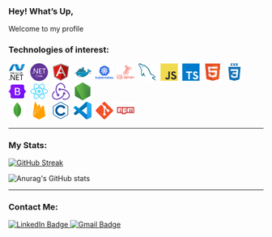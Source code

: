 <div>
  
  ### Hey! What’s Up,

  Welcome to my profile
  
  ### Technologies of interest:
  
  <img src="https://github.com/devicons/devicon/blob/master/icons/dot-net/dot-net-original-wordmark.svg" title=".Net" alt=".Net" width="35" height="35"/>&nbsp;
  <img src="https://github.com/devicons/devicon/blob/master/icons/dotnetcore/dotnetcore-original.svg" title=".Net Core" alt=".Net Core" width="35" height="35"/>&nbsp;
  <img src="https://github.com/devicons/devicon/blob/master/icons/angularjs/angularjs-original.svg" title="Angular" alt="Angular" width="35" height="35"/>&nbsp;
  <img src="https://github.com/devicons/devicon/blob/master/icons/docker/docker-original.svg" title="Docker" alt="Docker" width="35" height="35"/>&nbsp;
  <img src="https://github.com/devicons/devicon/blob/master/icons/kubernetes/kubernetes-plain-wordmark.svg" title="Docker" alt="Docker" width="35" height="35"/>&nbsp;
  <img src="https://github.com/devicons/devicon/blob/master/icons/microsoftsqlserver/microsoftsqlserver-plain-wordmark.svg" title="SQL Server" alt="SQL Server" width="35" height="35"/>&nbsp;
  <img src="https://github.com/devicons/devicon/blob/master/icons/mysql/mysql-original.svg" title="MySQL" alt="MySQL" width="35" height="35"/>&nbsp;
  <img src="https://github.com/devicons/devicon/blob/master/icons/javascript/javascript-original.svg" title="JavaScript" alt="JavaScript" width="35" height="35"/>&nbsp;
  <img src="https://github.com/devicons/devicon/blob/master/icons/typescript/typescript-original.svg" title="TypeScript" alt="TypeScript" width="35" height="35"/>&nbsp;
  <img src="https://github.com/devicons/devicon/blob/master/icons/html5/html5-original.svg" title="HTML5" alt="HTML" width="35" height="35"/>&nbsp;
  <img src="https://github.com/devicons/devicon/blob/master/icons/css3/css3-plain-wordmark.svg" title="CSS3" alt="CSS" width="35" height="35"/>&nbsp;
  <img src="https://github.com/devicons/devicon/blob/master/icons/bootstrap/bootstrap-original.svg" title="Bootstrap" alt="Bootstrap" width="35" height="35"/>&nbsp;
  <img src="https://github.com/devicons/devicon/blob/master/icons/react/react-original.svg" title="React" alt="React" width="35" height="35"/>&nbsp;
  <img src="https://github.com/devicons/devicon/blob/master/icons/redux/redux-original.svg" title="Redux" alt="Redux" width="35" height="35"/>&nbsp;
  <img src="https://github.com/devicons/devicon/blob/master/icons/nodejs/nodejs-original.svg" title="Nodejs" alt="Nodejs" width="35" height="35"/>&nbsp;  
  <img src="https://github.com/devicons/devicon/blob/master/icons/mongodb/mongodb-original.svg" title="MongoDB" alt="MongoDB" width="35" height="35"/>&nbsp;
  <img src="https://github.com/devicons/devicon/blob/master/icons/firebase/firebase-plain.svg" title="Firebase" alt="Firebase" width="35" height="35"/>&nbsp;
  <img src="https://github.com/devicons/devicon/blob/master/icons/c/c-line.svg" title="C" alt="C" width="35" height="35"/>&nbsp;
  <img src="https://github.com/devicons/devicon/blob/master/icons/vscode/vscode-original.svg" title="VSCode" alt="VSCode" width="35" height="35"/>&nbsp;
  <img src="https://github.com/devicons/devicon/blob/master/icons/git/git-original.svg" title="Git" alt="Git" width="35" height="35"/>&nbsp;
  <img src="https://github.com/devicons/devicon/blob/master/icons/npm/npm-original-wordmark.svg" title="NPM" alt="NPM" width="35" height="35"/>&nbsp;
</div>

---

### My Stats:

[![GitHub Streak](http://github-readme-streak-stats.herokuapp.com?user=alexandre-germano&theme=dark&hide_border=true&date_format=j%20M%5B%20Y%5D)](https://git.io/streak-stats)

![Anurag's GitHub stats](https://github-readme-stats.vercel.app/api?username=alexandre-germano&theme=dark&show_icons=true)

---

### Contact Me:

<div id="badges">
  <a href="https://www.linkedin.com/in/alexandregsandrade/">
    <img src="https://img.shields.io/badge/LinkedIn-blue?style=for-the-badge&logo=linkedin&logoColor=white" alt="LinkedIn Badge"/>
  </a>
  <a href="mailto:alexandregsandrade@gmail.com">
    <img src="https://img.shields.io/badge/Gmail-red?style=for-the-badge&logo=gmail&logoColor=white" alt="Gmail Badge"/>
  </a>
</div>
